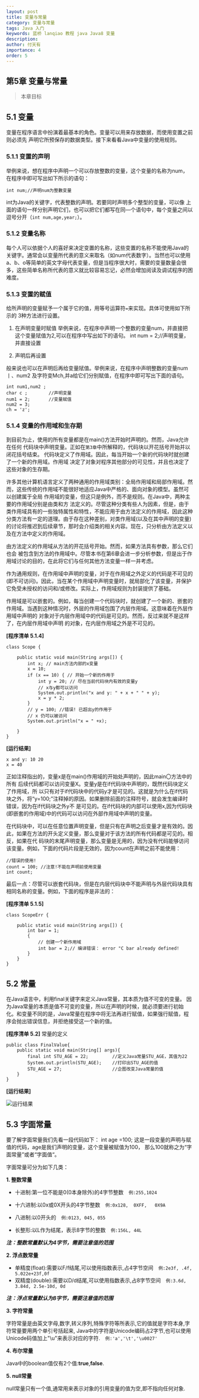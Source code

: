 ```yaml
---
layout: post
title: 变量与常量
category: 变量与常量
tags: Java 入门
keywords: 蓝桥 lanqiao 教程 java Java8 变量
description: 
author: 付天有
importance: 4
order: 5
---
```

## 第5章 变量与常量

> 本章目标

## 5.1 变量
变量在程序语言中扮演着最基本的角色。变量可以用来存放数据，而使用变置之前则必须先 声明它所预保存的数据类型。接下来看看Java中变量的使用规则。

### 5.1.1 变置的声明

举例来说，想在程序中声明一个可以存放整数的变量，这个变量的名称为num，在程序中即可写出如下所示的语句：

	int num;//声明num为整數变量

int为Java的关键字，代表整数的声明。若要同时声明多个整型的变量，可以像 上面的语句一样分别声明它们，也可以把它们都写在同—个语句中，每个变量之间以逗号分开（`int num,age,year;`）。

### 5.1.2 变量名称

每个人可以依据个人的喜好来决定变置的名称，这些变置的名称不能使用Java的关键字。通常会以变量所代表的意义来取名（如num代表数字）。当然也可以使用a、b、o等简单的英文字母代表变量，但是当程序很大时，需要的变量数量会很多，这些简单名称所代表的意义就比较容易忘记，必然会增加阅读及调试程序的困难度。

### 5.1.3 变置的赋值
给所声明的变量赋予一个属于它的值，用等号运算符`=`来实现。具体可使用如下所示的 3种方法进行设置。

1. 在声明变量时赋值
举例来说，在程序中声明一个整数的变量num，并直接把这个变量陚值为2,可以在程序中写出如下的语句。
	int num = 2;//声明变量，并直接设置

2. 声明后再设置

般来说也可以在声明后再给变量陚值。举例来说，在程序中声明整数的变量num丨、num2 及字符变Mch,并a给它们分别賦值，在程序中即可写出下面的语句。
	
	int num1,num2 ; 
	char c ;		//声明变量
	num1 = 2; 		//变量赋值
	num2 = 3;
	ch = 'z';

### 5.1.4 变量的作用域和生存期

到目前为止，使用的所有变量都是在main()方法开始时声明的。然而，Java允许在任何 代码块中声明变量。正如在`第3章`中所解释的，代码块以开花括号开始并以闭花括号结束。 代码块定义了作用域。因此，每当开始一个新的代码块时就创建了一个新的作用域。作用域 决定了对象对程序其他部分的可见性，并且也决定了这些对象的生存期。

许多其他计算机语言定义了两种通用的作用域类别：全局作用域和局部作用域。然而，这些传统的作用域不能很好地适应Java中严格的、面向对象的模型。虽然可以创建属于全局 作用域的变量，但这只是例外，而不是规则。在Java中，两种主要的作用域分别是由类和方 法定义的。尽管这种分类有些人为因素，但是，由于类作用域具有的一些独特属性和特性，不能应用于由方法定义的作用域，因此这种分类方法有一定的道理。由于存在这种差别，对类作用域(以及在其中声明的变量)的讨论将推迟到后续章节，那时会介绍类的相关内容。现在，只分析由方法定义以及在方法中定义的作用域。

由方法定义的作用域从方法的开花括号开始。然而，如果方法具有参数，那么它们也会 被包含到方法的作用域中。尽管本书在第6章会进一步分析参数，但是出于作用域讨论的目的，在此将它们与任何其他方法变量一样一并考虑。

作为通用规则，在作用域中声明的变量，对于在作用域之外定义的代码是不可见的(即不可访问)。因此，当在某个作用域中声明变量时，就局部化了该变量，并保护它免受未授权的访问和/或修改。实际上，作用域规则为封装提供了基础。

作用域是可以嵌套的。例如，每当创建一个代码块时，就创建了一个新的、嵌套的作用域。当遇到这种情况时，外层的作用域包围了内层作用域。这意味着在外层作用域中声明的 对象对于内层作用域中的代码是可见的。然而，反过来就不是这样了，在内层作用域中声明 的对象，在内层作用域之外是不可见的。

**[程序清单 5.1.4]**

	class Scope {

		public static void main(String args[]) {
			int x; // main方法内部的x变量
			x = 10;
			if (x == 10) { // 开始一个新的作用于
				int y = 20; // 尽在当前代码块内有效的变量y
				// x与y都可以访问
				System.out.println("x and y: " + x + " " + y);
				x = y * 2;
			}
			// y = 100; //错误! 已超出y的作用于
			// x 仍可以被访问
			System.out.println("x = " +x);
			
		}
	}

**[运行结果]**

	x and y: 10 20
	x = 40
正如注释指出的，变量x是在main()作用域的开始处声明的，因此main〇方法中的所有 后续代码都可以访问变量X。变量y是在if代码块中声明的，既然代码块定义了作用域，所 以只有对于if代码块中的代码y才是可见的。这就是为什么在if代码块之外，将“y=100;”注释掉的原因。如果删除前面的注释符号，就会发生编译时错误，因为在if代码块之外y不 是可见的。在if代码块的内部可以使用x,因为代码块(即嵌套的作用域)中的代码可以访问在外部作用域中声明的变量。

在代码块中，可以在任意位置声明变量，但是只有在声明之后变量才是有效的。因此，如果在方法的开头定义变量，那么变量对于该方法的所有代码都是可见的。相反，如果在代 码块的末尾声明变量，那么变量是无用的，因为没有代码能够访问该变量。例如，下面的代码片段是无效的，因为count在声明之前不能使用：

	//错误的使用!
	count = 100; //注意!不能在声明前使用变量
	int count;

最后一点：尽管可以嵌套代码块，但是在内层代码块中不能声明与外层代码块具有相同名称的变量。例如，下面的程序是非法的：

**[程序清单 5.1.5]**
	
	class ScopeErr {
	
		public static void main(String args[]) {
			int bar = 1;
			{
				// 创建一个新作用域
				int bar = 2;// 编译错误： error "C bar already defined!
			}
		}
	}


## 5.2 常量
在Java语言中，利用final关键字来定义Java常量，其本质为值不可变的变量。
因为Java常量的本质是值不可变的变量，所以在声明的时候，就必须要进行初始化。和变量不同的是，Java常量在程序中将无法再进行赋值，如果强行赋值，程序会抛出错误信息，并拒绝接受这一个新的值。

**[程序清单 5.2]** 常量的定义

	public class FinalValue{
		public static void main(String[] args){
			final int STU_AGE = 22;			//定义Java常量STU_AGE，其值为22
			System.out.println(STU_AGE);	//打印出STU_AGE的值
			STU_AGE = 27;					//企图改变Java常量的值
		}
	}

**[运行结果]**

![运行结果](https://coding.net/u/lanqiao/p/lanqiao/git/raw/coding-pages/public/img/Java8/2016-08-05_finalValue.png)

## 5.3 字面常量 
要了解字面常量我们先看一段代码如下：
	int age =100;
这是一段变量的声明与赋值的代码，age是我们声明的变量，这个变量被赋值为100，
那么100就称之为“字面常量”或者“字面值“。

字面常量可分为如下几类：


**1. 整数常量**

- 十进制:第一位不能是0(0本身除外)的4字节整数　`例:255,1024`

- 十六进制:以0x或0X开头的4字节整数　`例:0x128,  0XFF,   0X9A`
- 八进制:以0开头的　`例:0123, 045, 055`

- 长整形:以L作为结尾，表示8字节的整数　`例:156L, 44L`

***注：整数常量默认为4字节，需要注意值的范围***


**2. 浮点数常量**

- 单精度(float):需要以F/f结尾,可以使用指数表示,占4字节空间　`例:2e3f, .4f, 5.022e+23f,0f`
- 双精度(double):需要以D/d结尾,可以使用指数表示,占8字节空间　`例:3.6d, 3.84d, 2.5e-10d, 0d`

***注：浮点常量默认为8字节，需要注意值的范围***


**3. 字符常量**

字符常量是由英文字母,数字,转义序列,特殊字符等所表示,它的值就是字符本身,字符常量要用两个单引号括起来, Java中的字符是Unicode编码占2字节,也可以使用Unicode码值加上"\u"来表示对应的字符.　`例:'a','\t','\u0027'`

**4. 布尔常量**

Java中的boolean值仅有2个值:**true**,**false**. 


**5. null常量**

null常量只有一个值,通常用来表示对象的引用变量的值为空,即不指向任何对象.
